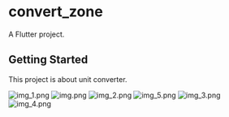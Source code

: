 # convert_zone

A Flutter project.

## Getting Started

This project is about unit converter.

![img_1.png](img_1.png)
![img.png](img.png)
![img_2.png](img_2.png)
![img_5.png](img_5.png)
![img_3.png](img_3.png)
![img_4.png](img_4.png)